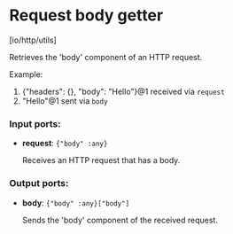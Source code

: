 # Request body getter

[io/http/utils]

Retrieves the 'body' component of an HTTP request.

Example:
1. {"headers": {}, "body": "Hello"}@1 received via `request`
2. "Hello"@1 sent via `body`

### Input ports:

* __request__: `{"body" :any}`

    Receives an HTTP request that has a body.

### Output ports:

* __body__: `{"body" :any}["body"]`

    Sends the 'body' component of the received request.

